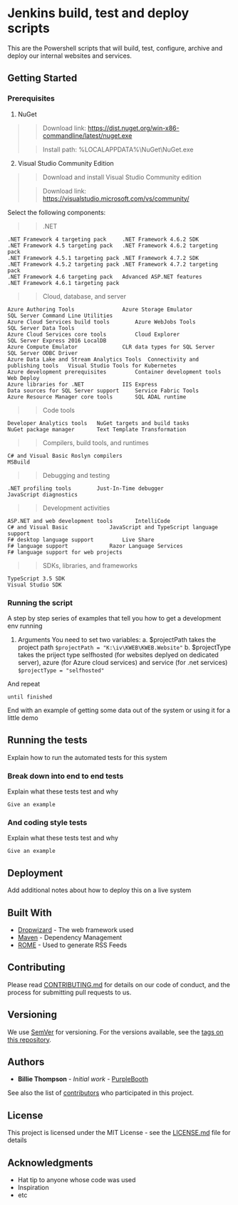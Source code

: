 # Jenkins build, test and deploy scripts
This are the Powershell scripts that will build, test, configure, archive and deploy our internal websites and services.

## Getting Started

### Prerequisites

1. NuGet
>>Download link: https://dist.nuget.org/win-x86-commandline/latest/nuget.exe
>
>>Install path: %LOCALAPPDATA%\NuGet\NuGet.exe

2. Visual Studio Community Edition
>>Download and install Visual Studio Community edition
>
>>Download link: https://visualstudio.microsoft.com/vs/community/

Select the following components:
>>.NET
```
.NET Framework 4 targeting pack		.NET Framework 4.6.2 SDK
.NET Framework 4.5 targeting pack	.NET Framework 4.6.2 targeting pack
.NET Framework 4.5.1 targeting pack	.NET Framework 4.7.2 SDK
.NET Framework 4.5.2 targeting pack	.NET Framework 4.7.2 targeting pack
.NET Framework 4.6 targeting pack	Advanced ASP.NET features
.NET Framework 4.6.1 targeting pack
```

>>Cloud, database, and server
```
Azure Authoring Tools				Azure Storage Emulator			SQL Server Command Line Utilities
Azure Cloud Services build tools		Azure WebJobs Tools			SQL Server Data Tools
Azure Cloud Services core tools			Cloud Explorer				SQL Server Express 2016 LocalDB
Azure Compute Emulator				CLR data types for SQL Server		SQL Server ODBC Driver
Azure Data Lake and Stream Analytics Tools	Connectivity and publishing tools	Visual Studio Tools for Kubernetes
Azure development prerequisites			Container development tools		Web Deploy
Azure libraries for .NET			IIS Express		
Data sources for SQL Server support		Service Fabric Tools
Azure Resource Manager core tools		SQL ADAL runtime
```

>>Code tools
```
Developer Analytics tools	NuGet targets and build tasks
NuGet package manager		Text Template Transformation
```

>>Compilers, build tools, and runtimes
```
C# and Visual Basic Roslyn compilers
MSBuild
```

>>Debugging and testing
```
.NET profiling tools		Just-In-Time debugger
JavaScript diagnostics
```

>>Development activities
```
ASP.NET and web development tools		IntelliCode
C# and Visual Basic				JavaScript and TypeScript language support
F# desktop language support			Live Share
F# language support				Razor Language Services
F# language support for web projects
```

>>SDKs, libraries, and frameworks
```
TypeScript 3.5 SDK
Visual Studio SDK
```



### Running the script

A step by step series of examples that tell you how to get a development env running

1. Arguments
You need to set two variables:
	a. $projectPath takes the project path
		```
		$projectPath = "K:\iv\KWEB\KWEB.Website"
		```
	b. $projectType takes the priject type selfhosted (for websites deplyed on dedicated server), azure (for Azure cloud services) and service (for .net services)
		```
		$projectType = "selfhosted"
		```

And repeat

```
until finished
```

End with an example of getting some data out of the system or using it for a little demo

## Running the tests

Explain how to run the automated tests for this system

### Break down into end to end tests

Explain what these tests test and why

```
Give an example
```

### And coding style tests

Explain what these tests test and why

```
Give an example
```

## Deployment

Add additional notes about how to deploy this on a live system

## Built With

* [Dropwizard](http://www.dropwizard.io/1.0.2/docs/) - The web framework used
* [Maven](https://maven.apache.org/) - Dependency Management
* [ROME](https://rometools.github.io/rome/) - Used to generate RSS Feeds

## Contributing

Please read [CONTRIBUTING.md](https://gist.github.com/PurpleBooth/b24679402957c63ec426) for details on our code of conduct, and the process for submitting pull requests to us.

## Versioning

We use [SemVer](http://semver.org/) for versioning. For the versions available, see the [tags on this repository](https://github.com/your/project/tags). 

## Authors

* **Billie Thompson** - *Initial work* - [PurpleBooth](https://github.com/PurpleBooth)

See also the list of [contributors](https://github.com/your/project/contributors) who participated in this project.

## License

This project is licensed under the MIT License - see the [LICENSE.md](LICENSE.md) file for details

## Acknowledgments

* Hat tip to anyone whose code was used
* Inspiration
* etc
